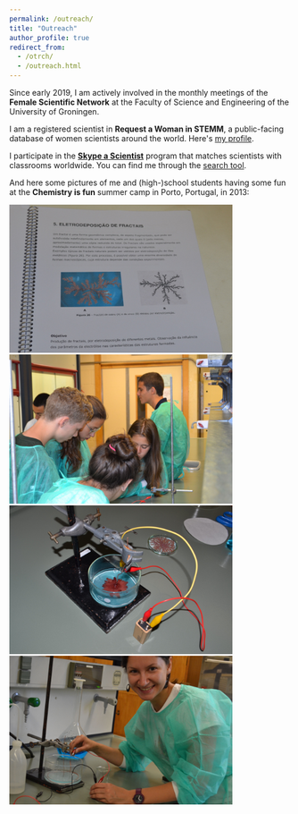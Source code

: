 ```yaml
---
permalink: /outreach/
title: "Outreach"
author_profile: true
redirect_from: 
  - /otrch/
  - /outreach.html
---
```



Since early 2019, I am actively involved in the monthly meetings of the 
**Female Scientific Network** at the Faculty of Science and Engineering of the University of Groningen.

I am a registered scientist in **Request a Woman in STEMM**, 
a public-facing database of women scientists around the world.
Here's [my profile](https://request500womenscientists.org/profile/14098).

I participate in the [**Skype a Scientist**](https://www.skypeascientist.com/) program 
that matches scientists with classrooms worldwide.
You can find me through the [search tool](https://confirm.skypeascientist.com/search).

And here some pictures of me and (high-)school students having some fun at the
**Chemistry is fun** summer camp in Porto, Portugal, in 2013: 

<img src="../images/porto/Eletroquimica_AA.jpg" width="400" />
<img src="../images/porto/Eletroquimica_BB.jpg" width="400" />
<img src="../images/porto/Eletroquimica_CC.jpg" width="400" />
<img src="../images/porto/Eletroquimica_DD.jpg" width="400" />


